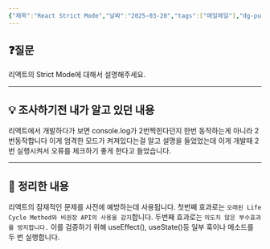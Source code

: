```yaml
---
{"제목":"React Strict Mode","날짜":"2025-03-20","tags":["매일메일"],"dg-publish":true,"permalink":"/매일메일/25년3월/React Strict Mode/","dgPassFrontmatter":true,"created":"2025-03-31T01:14:03.611+09:00","updated":"2025-05-08T04:41:04.736+09:00"}
---
```


## ❓질문

리액트의 Strict Mode에 대해서 설명해주세요.

---
## 💡 조사하기전 내가 알고 있던 내용

리액트에서 개발하다가 보면 console.log가 2번찍힌다던지 한번 동작하는게 아니라 2번동작합니다 이게 엄격한 모드가 켜져있다는걸 알고 설명을 들었었는데 이게 개발때 2번 실행시켜서 오류를 체크하기 좋게 한다고 들었습니다.

---
## 🏫 정리한 내용

리액트의 잠재적인 문제를 사전에 예방하는데 사용됩니다.
첫번째 효과로는 `오래된 Life Cycle Method와 비권장 API의 사용을 감지`합니다.
두번째 효과로는 `의도치 않은 부수효과를 방지합니다.` 이를 검증하기 위해 useEffect(), useState()등 일부 훅이나 메소드를 두 번 실행합니다.